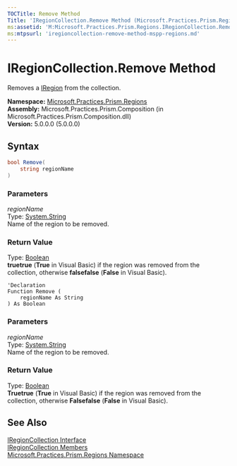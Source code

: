 ```yaml
---
TOCTitle: Remove Method
Title: 'IRegionCollection.Remove Method (Microsoft.Practices.Prism.Regions)'
ms:assetid: 'M:Microsoft.Practices.Prism.Regions.IRegionCollection.Remove(System.String)'
ms:mtpsurl: 'iregioncollection-remove-method-mspp-regions.md'
---
```


# IRegionCollection.Remove Method

Removes a [IRegion](/patterns-practices/reference/iregion-interface-mspp-regions) from the collection.

**Namespace:** [Microsoft.Practices.Prism.Regions](/patterns-practices/reference/mspp-regions-namespace)  
**Assembly:** Microsoft.Practices.Prism.Composition (in Microsoft.Practices.Prism.Composition.dll)  
**Version:** 5.0.0.0 (5.0.0.0)

## Syntax

```C#
bool Remove(
	string regionName
)
```

### Parameters

*regionName*  
Type: [System.String](http://msdn.microsoft.com/en-us/library/s1wwdcbf)  
Name of the region to be removed.

### Return Value  
Type: [Boolean](http://msdn.microsoft.com/en-us/library/a28wyd50)  
**truetrue** (**True** in Visual Basic) if the region was removed from the collection, otherwise **falsefalse** (**False** in Visual Basic).

```VB
'Declaration
Function Remove ( 
	regionName As String
) As Boolean
```

### Parameters

*regionName*  
Type: [System.String](http://msdn.microsoft.com/en-us/library/s1wwdcbf)  
Name of the region to be removed.

### Return Value  
Type: [Boolean](http://msdn.microsoft.com/en-us/library/a28wyd50)  
**Truetrue** (**True** in Visual Basic) if the region was removed from the collection, otherwise **Falsefalse** (**False** in Visual Basic).

## See Also

[IRegionCollection Interface](/patterns-practices/reference/iregioncollection-interface-mspp-regions)  
[IRegionCollection Members](/patterns-practices/reference/iregioncollection-members-mspp-regions)  
[Microsoft.Practices.Prism.Regions Namespace](/patterns-practices/reference/mspp-regions-namespace)  